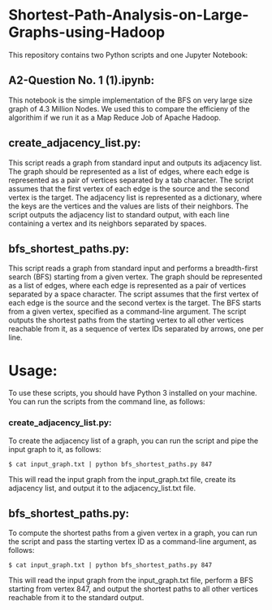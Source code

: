 # Shortest-Path-Analysis-on-Large-Graphs-using-Hadoop
This repository contains two Python scripts and one Jupyter Notebook:

## A2-Question No. 1 (1).ipynb:
This notebook is the simple implementation of the BFS on very large size graph of 4.3 Million Nodes. We used this to compare the efficieny of the algorithim if we run it as a Map Reduce Job of Apache Hadoop.

## create_adjacency_list.py:
This script reads a graph from standard input and outputs its adjacency list. The graph should be represented as a list of edges, where each edge is represented as a pair of vertices separated by a tab character. The script assumes that the first vertex of each edge is the source and the second vertex is the target. The adjacency list is represented as a dictionary, where the keys are the vertices and the values are lists of their neighbors. The script outputs the adjacency list to standard output, with each line containing a vertex and its neighbors separated by spaces.

## bfs_shortest_paths.py: 
This script reads a graph from standard input and performs a breadth-first search (BFS) starting from a given vertex. The graph should be represented as a list of edges, where each edge is represented as a pair of vertices separated by a space character. The script assumes that the first vertex of each edge is the source and the second vertex is the target. The BFS starts from a given vertex, specified as a command-line argument. The script outputs the shortest paths from the starting vertex to all other vertices reachable from it, as a sequence of vertex IDs separated by arrows, one per line.

# Usage:

To use these scripts, you should have Python 3 installed on your machine. You can run the scripts from the command line, as follows:

### create_adjacency_list.py:
To create the adjacency list of a graph, you can run the script and pipe the input graph to it, as follows:

`$ cat input_graph.txt | python bfs_shortest_paths.py 847`

This will read the input graph from the input_graph.txt file, create its adjacency list, and output it to the adjacency_list.txt file.

## bfs_shortest_paths.py:
To compute the shortest paths from a given vertex in a graph, you can run the script and pass the starting vertex ID as a command-line argument, as follows:

`$ cat input_graph.txt | python bfs_shortest_paths.py 847`

This will read the input graph from the input_graph.txt file, perform a BFS starting from vertex 847, and output the shortest paths to all other vertices reachable from it to the standard output.
